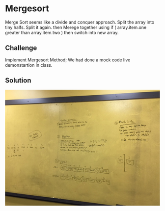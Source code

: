 # Mergesort
 Merge Sort seems like a divide and conquer approach. Split the array into tiny halfs. Split it again.
 then Merege together using if ( array.item.one greater than array.item.two ) then switch into new array.


## Challenge
Implement Mergesort Method; We had done a mock code live demonstartion in class. 

## Solution
![image](/Assets/MergeSort.JPG)
